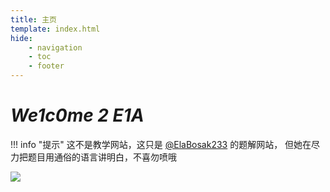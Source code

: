 ```yaml
---
title: 主页
template: index.html
hide:
    - navigation
    - toc
    - footer
---
```


# *We1c0me 2 E1A*

!!! info "提示"
    这不是教学网站，这只是 [@ElaBosak233](https://github.com/ElaBosak233) 的题解网站，
    但她在尽力把题目用通俗的语言讲明白，不喜勿喷哦

![](https://p.sda1.dev/13/1739c35780d2ed9d637fc235e3c49bd3/infinity-22358976.png)